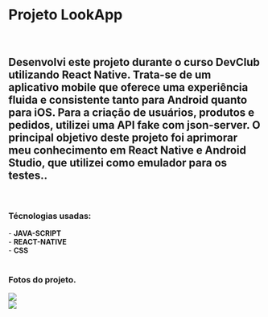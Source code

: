 <h1>Projeto LookApp</h1>
<br>
<h2>Desenvolvi este projeto durante o curso DevClub utilizando React Native. Trata-se de um aplicativo mobile que oferece uma experiência fluida e consistente tanto para Android quanto para iOS. Para a criação de usuários, produtos e pedidos, utilizei uma API fake com json-server. O principal objetivo deste projeto foi aprimorar meu conhecimento em React Native e Android Studio, que utilizei como emulador para os testes..</h2>
<br>
<h3>Técnologias usadas:</h3>
 - <b>JAVA-SCRIPT</b>
<br>
 - <b>REACT-NATIVE</b>
<br>
 - <b>CSS</b>
<br>
<br>
<h3>Fotos do projeto.</h3>
<img src="https://media.licdn.com/dms/image/v2/D4D2DAQG2WCsp5DAb7A/profile-treasury-image-shrink_1280_1280/B4DZVE7GORG4AQ-/0/1740618098052?e=1743472800&v=beta&t=j2lSdQrCSNrl0eotNjGGbhdbBLw8re8KsGxDfZbvCds" />
<br>
<img src="https://media.licdn.com/dms/image/v2/D4D2DAQFdDTXUz_p3LA/profile-treasury-image-shrink_1280_1280/B4DZVE7wV5HwAQ-/0/1740618271068?e=1743472800&v=beta&t=1g3PozCQfTN2wgIrOuM7AyaJNQ5bbvih2D_JzJP1mNM" />



